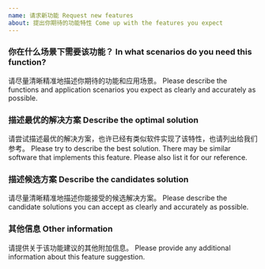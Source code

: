 ```yaml
---
name: 请求新功能 Request new features
about: 提出你期待的功能特性 Come up with the features you expect
---
```


### 你在什么场景下需要该功能？ In what scenarios do you need this function?

请尽量清晰精准地描述你期待的功能和应用场景。
Please describe the functions and application scenarios you expect as clearly and accurately as possible.

### 描述最优的解决方案 Describe the optimal solution

请尝试描述最优的解决方案，也许已经有类似软件实现了该特性，也请列出给我们参考。
Please try to describe the best solution. There may be similar software that implements this feature. Please also list it for our reference.

### 描述候选方案 Describe the candidates solution

请尽量清晰精准地描述你能接受的候选解决方案。
Please describe the candidate solutions you can accept as clearly and accurately as possible.

### 其他信息 Other information

请提供关于该功能建议的其他附加信息。
Please provide any additional information about this feature suggestion.

